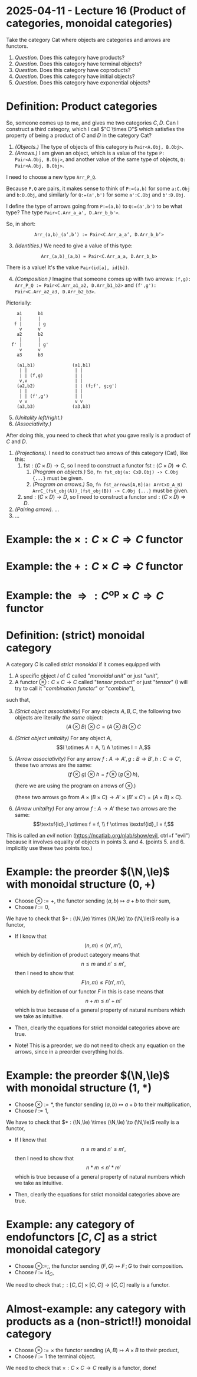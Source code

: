 # 2025-04-11 - Lecture 16 (Product of categories, monoidal categories)

Take the category $\textsf{Cat}$ where objects are categories and arrows are functors.

1. *Question.* Does this category have products?
2. *Question.* Does this category have terminal objects?
3. *Question.* Does this category have coproducts?
4. *Question.* Does this category have initial objects?
3. *Question.* Does this category have exponential objects?

# Definition: Product categories

So, someone comes up to me, and gives me two categories $C,D$.
Can I construct a third category, which I call $"C \times D"$ which satisfies the property of being a product of $C$ and $D$ in the category $\textsf{Cat}$?

1. *(Objects.)* The type of objects of this category is `Pair<A.Obj, B.Obj>`.
2. *(Arrows.)* I am given an object, which is a value of the type `P: Pair<A.Obj, B.Obj>`, and another value of the same type of objects, `Q: Pair<A.Obj, B.Obj>`.

I need to choose a new type `Arr_P_Q`.

Because `P,Q` are pairs, it makes sense to think of `P:=(a,b)` for some `a:C.Obj` and `b:D.Obj`, and similarly for `Q:=(a',b')` for some `a':C.Obj` and `b':D.Obj`.

I define the type of arrows going from `P:=(a,b)` to `Q:=(a',b')` to be what type? The type `Pair<C.Arr_a_a', D.Arr_b_b'>`.

So, in short:

$$\texttt{Arr\_(a,b)\_(a',b') := Pair<C.Arr\_a\_a', D.Arr\_b\_b'>}$$

3. *(Identities.)*
We need to give a value of this type:

$$\texttt{Arr\_(a,b)\_(a,b) = Pair<C.Arr\_a\_a, D.Arr\_b\_b>} $$

There is a value! It's the value `Pair(id[a], id[b])`.

4. *(Composition.)*
Imagine that someone comes up with two arrows: `(f,g): Arr_P_Q := Pair<C.Arr_a1_a2, D.Arr_b1_b2>` and `(f',g'): Pair<C.Arr_a2_a3, D.Arr_b2_b3>`.

Pictorially:

```
    a1      b1
     |      |
   f |      | g
     v      v
    a2      b2
     |      |
  f' |      | g'
     v      v
    a3      b3

    (a1,b1)              (a1,b1)
     | |                  | |
     | | (f,g)            | |
     v,v                  | |
    (a2,b2)               | | (f;f', g;g')
     | |                  | |
     | | (f',g')          | |
     v v                  v v
    (a3,b3)              (a3,b3)
```

5. *(Unitality left/right.)*
6. *(Associativity.)*

After doing this, you need to check that what you gave really is a product of $C$ and $D$.

1. *(Projections).* I need to construct two arrows of this category ($\textsf{Cat}$), like this:
    1. $\textsf{fst} : (C \times D) \to C$, so I need to construct a functor $\textsf{fst} : (C \times D) \Rightarrow C$.
        1. *(Program on objects.)* So, `fn fst_obj(a: CxD.Obj) -> C.Obj {...}` must be given.
        1. *(Program on arrows.)* So, `fn fst_arrows[A,B](a: ArrCxD_A_B) ArrC_(fst_obj(A))_(fst_obj(B)) -> C.Obj {...}` must be given.
    2. $\textsf{snd} : (C \times D) \to D$, so I need to construct a functor $\textsf{snd} : (C \times D) \Rightarrow D$.
2. *(Pairing arrow).* ...
3. ...

# Example: the $\times : C \times C \Rightarrow C$ functor

# Example: the $+ : C \times C \Rightarrow C$ functor

# Example: the ${\Rightarrow} : C^\textsf{op} \times C \Rightarrow C$ functor

# Definition: (strict) monoidal category

A category $C$ is called *strict monoidal* if it comes equipped with
1. A specific object $I$ of $C$ called "*monoidal unit*" or just "*unit*",
2. A functor $\otimes : C \times C \to C$ called "*tensor product*" or just "*tensor*" (I will try to call it "*combination functor*" or "*combine*"),

such that,

3. *(Strict object associativity)* For any objects $A,B,C$, the following two objects are literally *the same* object: $$(A \otimes B) \otimes C = (A \otimes B) \otimes C$$
4. *(Strict object unitality)* For any object $A$, $$I \otimes A = A, \\ A \otimes I = A,$$
5. *(Arrow associativity)* For any arrow $f : A \to A', g : B \to B', h : C \to C'$, these two arrows are the same: $$(f \otimes g) \otimes h = f \otimes (g \otimes h),$$

    (here we are using the program on arrows of $\otimes$.)

    (these two arrows go from $A \times (B \times C) \longrightarrow A' \times (B' \times C') = (A \times B) \times C$).
5. *(Arrow unitality)* For any arrow $f : A \to A'$ these two arrows are the same: $$\textsf{id}_I \otimes f = f, \\ f \otimes \textsf{id}_I = f,$$

This is called an *evil* notion (https://ncatlab.org/nlab/show/evil, ctrl+f "evil") because it involves equality of objects in points 3. and 4. (points 5. and 6. implicitly use these two points too.)

# Example: the preorder $(\N,\le)$ with monoidal structure $(0,+)$

- Choose $\otimes := +$, the functor sending $(a,b) \mapsto a+b$ to their sum,
- Choose $I := 0$,

We have to check that $+ : (\N,\le) \times (\N,\le) \to (\N,\le)$ really is a functor,

- If I know that $$(n,m) \le (n',m'),$$ which by definition of product category means that$$n \le m \text{ and } n' \le m',$$ then I need to show that $$F(n,m) \le F(n',m'),$$ which by definition of our functor $F$ in this is case means that $$n + m \le n' + m'$$ which is true because of a general property of natural numbers which we take as intuitive.

- Then, clearly the equations for strict monoidal categories above are true.
- Note! This is a preorder, we do not need to check any equation on the arrows, since in a preorder everything holds.

# Example: the preorder $(\N,\le)$ with monoidal structure $(1,*)$

- Choose $\otimes := *$, the functor sending $(a,b) \mapsto a+b$ to their multiplication,
- Choose $I := 1$,

We have to check that $* : (\N,\le) \times (\N,\le) \to (\N,\le)$ really is a functor,

- If I know that $$n \le m \text{ and } n' \le m',$$ then I need to show that $$n * m \le n' * m'$$ which is true because of a general property of natural numbers which we take as intuitive.

- Then, clearly the equations for strict monoidal categories above are true.

# Example: any category of endofunctors $[C,C]$ as a strict monoidal category

- Choose $\otimes := {;}$, the functor sending $(F,G) \mapsto F\,; G$ to their composition.
- Choose $I := \textsf{id}_C$,

We need to check that ${;} : [C,C] \times [C,C] \to [C,C]$ really is a functor.

# Almost-example: any category with products as a (non-strict!!) monoidal category

- Choose $\otimes := \times$ the functor sending $(A,B) \mapsto A \times B$ to their product,
- Choose $I := 1$ the terminal object.

We need to check that $\times : C \times C \to C$ really is a functor, done!



<!-- # Monoidal closed categories -->
